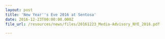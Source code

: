 ```yaml
---
layout: post
title: 'New Year''s Eve 2016 at Sentosa'
date: 2016-12-23T00:00:00.000Z
file_url: /resources/news/files/20161223_Media-Advisory_NYE_2016.pdf

---
```


